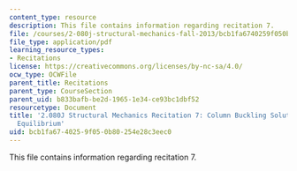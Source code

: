```yaml
---
content_type: resource
description: This file contains information regarding recitation 7.
file: /courses/2-080j-structural-mechanics-fall-2013/bcb1fa6740259f050b80254e28c3eec0_MIT2_080JF13_Recitation7.pdf
file_type: application/pdf
learning_resource_types:
- Recitations
license: https://creativecommons.org/licenses/by-nc-sa/4.0/
ocw_type: OCWFile
parent_title: Recitations
parent_type: CourseSection
parent_uid: b833bafb-be2d-1965-1e34-ce93bc1dbf52
resourcetype: Document
title: '2.080J Structural Mechanics Recitation 7: Column Buckling Solutions Using
  Equilibrium'
uid: bcb1fa67-4025-9f05-0b80-254e28c3eec0
---
```

This file contains information regarding recitation 7.